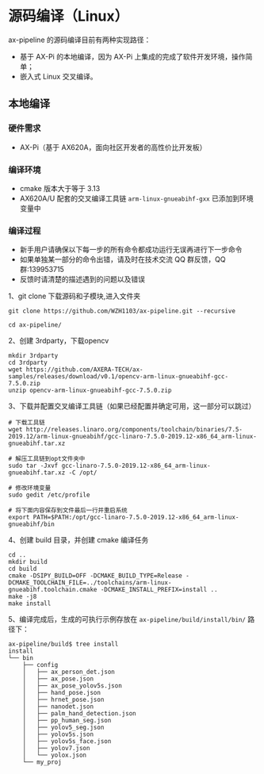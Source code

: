 # 源码编译（Linux）

ax-pipeline 的源码编译目前有两种实现路径：

- 基于 AX-Pi 的本地编译，因为 AX-Pi 上集成的完成了软件开发环境，操作简单；
- 嵌入式 Linux 交叉编译。

## 本地编译

### 硬件需求

- AX-Pi（基于 AX620A，面向社区开发者的高性价比开发板）

### 编译环境
- cmake 版本大于等于 3.13
- AX620A/U 配套的交叉编译工具链 `arm-linux-gnueabihf-gxx` 已添加到环境变量中

### 编译过程
- 新手用户请确保以下每一步的所有命令都成功运行无误再进行下一步命令
- 如果单独某一部分的命令出错，请及时在技术交流 QQ 群反馈，QQ 群:139953715
- 反馈时请清楚的描述遇到的问题以及错误

1、git clone 下载源码和子模块,进入文件夹
```shell
git clone https://github.com/WZH1103/ax-pipeline.git --recursive

cd ax-pipeline/
```
2、创建 3rdparty，下载opencv
```shell
mkdir 3rdparty
cd 3rdparty
wget https://github.com/AXERA-TECH/ax-samples/releases/download/v0.1/opencv-arm-linux-gnueabihf-gcc-7.5.0.zip
unzip opencv-arm-linux-gnueabihf-gcc-7.5.0.zip
```
3、下载并配置交叉编译工具链（如果已经配置并确定可用，这一部分可以跳过）
```shell
# 下载工具链
wget http://releases.linaro.org/components/toolchain/binaries/7.5-2019.12/arm-linux-gnueabihf/gcc-linaro-7.5.0-2019.12-x86_64_arm-linux-gnueabihf.tar.xz

# 解压工具链到opt文件夹中
sudo tar -Jxvf gcc-linaro-7.5.0-2019.12-x86_64_arm-linux-gnueabihf.tar.xz -C /opt/

# 修改环境变量
sudo gedit /etc/profile

# 将下面内容保存到文件最后一行并重启系统
export PATH=$PATH:/opt/gcc-linaro-7.5.0-2019.12-x86_64_arm-linux-gnueabihf/bin
```
4、创建 build 目录，并创建 cmake 编译任务
```shell
cd ..
mkdir build
cd build
cmake -DSIPY_BUILD=OFF -DCMAKE_BUILD_TYPE=Release -DCMAKE_TOOLCHAIN_FILE=../toolchains/arm-linux-gnueabihf.toolchain.cmake -DCMAKE_INSTALL_PREFIX=install ..
make -j8
make install
```

5、编译完成后，生成的可执行示例存放在 `ax-pipeline/build/install/bin/` 路径下：

```shell
ax-pipeline/build$ tree install
install
└── bin
    ├── config
    │   ├── ax_person_det.json
    │   ├── ax_pose.json
    │   ├── ax_pose_yolov5s.json
    │   ├── hand_pose.json
    │   ├── hrnet_pose.json
    │   ├── nanodet.json
    │   ├── palm_hand_detection.json
    │   ├── pp_human_seg.json
    │   ├── yolov5_seg.json
    │   ├── yolov5s.json
    │   ├── yolov5s_face.json
    │   ├── yolov7.json
    │   └── yolox.json
    └── my_proj
```
